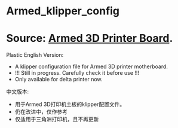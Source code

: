 # Armed_klipper_config

# Source: [Armed 3D Printer Board](https://github.com/ktand/Armed).

Plastic English Version:
* A klipper configuration file for Armed 3D printer motherboard.
* !!! Still in progress. Carefully check it before use !!!
* Only available for delta printer now.

中文版本:
* 用于Armed 3D打印机主板的klipper配置文件。
* 仍在改进中，仅作参考
* 仅适用于三角洲打印机，且不再更新
